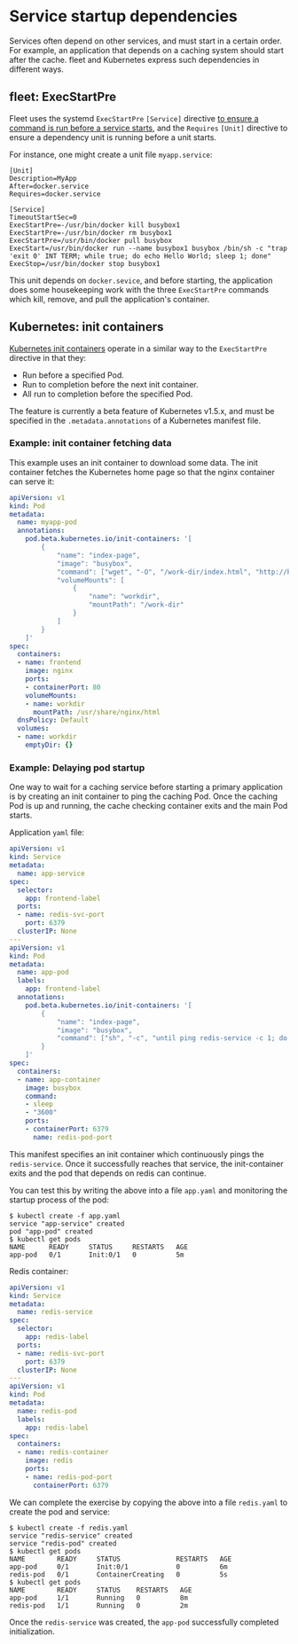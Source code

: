 # Service startup dependencies

Services often depend on other services, and must start in a certain order. For example, an application that depends on a caching system should start after the cache. fleet and Kubernetes express such dependencies in different ways.

## fleet: ExecStartPre

Fleet uses the systemd `ExecStartPre` `[Service]` directive [to ensure a command is run before a service starts][fleet-exec-pre], and the `Requires` `[Unit]` directive to ensure a dependency unit is running before a unit starts.

For instance, one might create a unit file `myapp.service`:

```
[Unit]
Description=MyApp
After=docker.service
Requires=docker.service

[Service]
TimeoutStartSec=0
ExecStartPre=-/usr/bin/docker kill busybox1
ExecStartPre=-/usr/bin/docker rm busybox1
ExecStartPre=/usr/bin/docker pull busybox
ExecStart=/usr/bin/docker run --name busybox1 busybox /bin/sh -c "trap 'exit 0' INT TERM; while true; do echo Hello World; sleep 1; done"
ExecStop=/usr/bin/docker stop busybox1
```

This unit depends on `docker.sevice`, and before starting, the application does some housekeeping work with the three `ExecStartPre` commands which kill, remove, and pull the application's container.

## Kubernetes: init containers

[Kubernetes init containers][k8s-init-containers] operate in a similar way to the `ExecStartPre` directive in that they:

* Run before a specified Pod.
* Run to completion before the next init container.
* All run to completion before the specified Pod.

The feature is currently a beta feature of Kubernetes v1.5.x, and must be specified in the `.metadata.annotations` of a Kubernetes manifest file.

### Example: init container fetching data

This example uses an init container to download some data. The init container fetches the Kubernetes home page so that the nginx container can serve it:

```yaml
apiVersion: v1
kind: Pod
metadata:
  name: myapp-pod
  annotations:
    pod.beta.kubernetes.io/init-containers: '[
        {
            "name": "index-page",
            "image": "busybox",
            "command": ["wget", "-O", "/work-dir/index.html", "http://kubernetes.io/index.html"],
            "volumeMounts": [
                {
                    "name": "workdir",
                    "mountPath": "/work-dir"
                }
            ]
        }
    ]'
spec:
  containers:
  - name: frontend
    image: nginx
    ports:
    - containerPort: 80
    volumeMounts:
    - name: workdir
      mountPath: /usr/share/nginx/html
  dnsPolicy: Default
  volumes:
  - name: workdir
    emptyDir: {}
```

### Example: Delaying pod startup


One way to wait for a caching service before starting a primary application is by creating an init container to ping the caching Pod. Once the caching Pod is up and running, the cache checking container exits and the main Pod starts.

Application `yaml` file:

```yaml
apiVersion: v1
kind: Service
metadata:
  name: app-service
spec:
  selector:
    app: frontend-label
  ports:
  - name: redis-svc-port
    port: 6379
  clusterIP: None
---
apiVersion: v1
kind: Pod
metadata:
  name: app-pod
  labels:
    app: frontend-label
  annotations:
    pod.beta.kubernetes.io/init-containers: '[
        {
            "name": "index-page",
            "image": "busybox",
            "command": ["sh", "-c", "until ping redis-service -c 1; do sleep 3; done;"]
        }
    ]'
spec:
  containers:
  - name: app-container
    image: busybox
    command:
    - sleep
    - "3600"
    ports:
    - containerPort: 6379
      name: redis-pod-port
```

This manifest specifies an init container which continuously pings the `redis-service`. Once it successfully reaches that service, the init-container exits and the pod that depends on redis can continue.

You can test this by writing the above into a file `app.yaml` and monitoring the startup process of the pod:

```
$ kubectl create -f app.yaml
service "app-service" created
pod "app-pod" created
$ kubectl get pods
NAME      READY     STATUS     RESTARTS   AGE
app-pod   0/1       Init:0/1   0          5m
```

Redis container:

```yaml
apiVersion: v1
kind: Service
metadata:
  name: redis-service
spec:
  selector:
    app: redis-label
  ports:
  - name: redis-svc-port
    port: 6379
  clusterIP: None
---
apiVersion: v1
kind: Pod
metadata:
  name: redis-pod
  labels:
    app: redis-label
spec:
  containers:
  - name: redis-container
    image: redis
    ports:
    - name: redis-pod-port
      containerPort: 6379
```

We can complete the exercise by copying the above into a file `redis.yaml` to create the pod and service:

```
$ kubectl create -f redis.yaml
service "redis-service" created
service "redis-pod" created
$ kubectl get pods
NAME        READY     STATUS              RESTARTS   AGE
app-pod     0/1       Init:0/1            0          6m
redis-pod   0/1       ContainerCreating   0          5s
$ kubectl get pods
NAME        READY     STATUS    RESTARTS   AGE
app-pod     1/1       Running   0          8m
redis-pod   1/1       Running   0          2m
```

Once the `redis-service` was created, the `app-pod` successfully completed initialization.


[fleet-exec-pre]: https://coreos.com/fleet/docs/latest/launching-containers-fleet.html#run-a-container-in-the-cluster
[k8s-init-containers]: https://kubernetes.io/docs/concepts/abstractions/init-containers/
